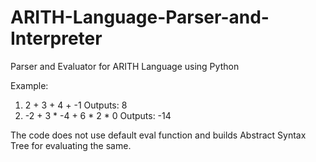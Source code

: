 # ARITH-Language-Parser-and-Interpreter
Parser and Evaluator for ARITH Language using Python

Example: 
1. 2 + 3 + 4 + -1 Outputs: 8
2. -2 + 3 * -4 + 6 * 2 * 0 Outputs: -14

The code does not use default eval function and builds Abstract Syntax Tree for evaluating the same.
